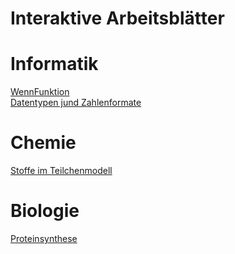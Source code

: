 # Interaktive Arbeitsblätter

# Informatik
[WennFunktion](/WennFunktion/index.html)  
[Datentypen jund Zahlenformate](/Datentypen/index.html)  

# Chemie
[Stoffe im Teilchenmodell](/Stoffe/index.html)  

# Biologie
[Proteinsynthese](/Proteinsynthese/index.html)  

